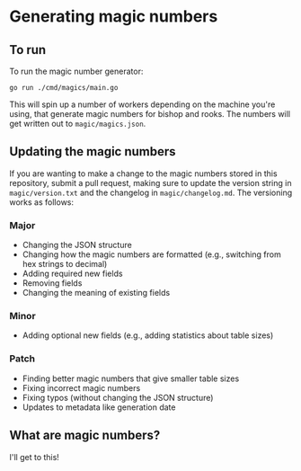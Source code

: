 # Generating magic numbers

## To run

To run the magic number generator:
```
go run ./cmd/magics/main.go
```
This will spin up a number of workers depending on the machine you're using, that generate magic numbers for bishop and rooks. The numbers will get written out to `magic/magics.json`.

## Updating the magic numbers

If you are wanting to make a change to the magic numbers stored in this repository, submit a pull request, making sure to update the version string in `magic/version.txt` and the changelog in `magic/changelog.md`. The versioning works as follows:

### Major

- Changing the JSON structure
- Changing how the magic numbers are formatted (e.g., switching from hex strings to decimal)
- Adding required new fields
- Removing fields
- Changing the meaning of existing fields

### Minor

- Adding optional new fields (e.g., adding statistics about table sizes)

### Patch

- Finding better magic numbers that give smaller table sizes
- Fixing incorrect magic numbers
- Fixing typos (without changing the JSON structure)
- Updates to metadata like generation date

## What are magic numbers?

I'll get to this!
